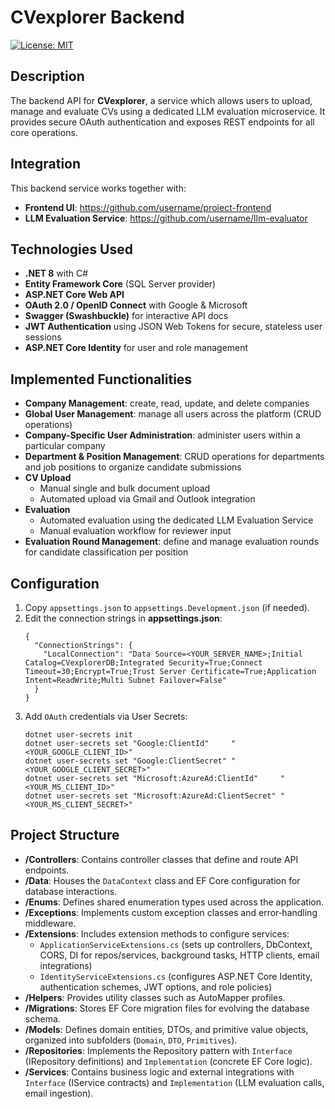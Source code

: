 # CVexplorer Backend

[![License: MIT](https://img.shields.io/badge/License-MIT-blue.svg)](LICENSE.txt)

## Description
The backend API for **CVexplorer**, a service which allows users to upload, manage and evaluate CVs using a dedicated LLM evaluation microservice. It provides secure OAuth authentication and exposes REST endpoints for all core operations.

## Integration
This backend service works together with:
- **Frontend UI**: https://github.com/username/proiect-frontend  
- **LLM Evaluation Service**: https://github.com/username/llm-evaluator
  
## Technologies Used
- **.NET 8** with C#  
- **Entity Framework Core** (SQL Server provider)  
- **ASP.NET Core Web API**  
- **OAuth 2.0 / OpenID Connect** with Google & Microsoft  
- **Swagger (Swashbuckle)** for interactive API docs  
- **JWT Authentication** using JSON Web Tokens for secure, stateless user sessions
- **ASP.NET Core Identity** for user and role management  


## Implemented Functionalities
- **Company Management**: create, read, update, and delete companies  
- **Global User Management**: manage all users across the platform (CRUD operations)  
- **Company-Specific User Administration**: administer users within a particular company   
- **Department & Position Management**: CRUD operations for departments and job positions to organize candidate submissions  
- **CV Upload**  
  - Manual single and bulk document upload  
  - Automated upload via Gmail and Outlook integration  
- **Evaluation**  
  - Automated evaluation using the dedicated LLM Evaluation Service  
  - Manual evaluation workflow for reviewer input  
- **Evaluation Round Management**: define and manage evaluation rounds for candidate classification per position  

## Configuration
1. Copy `appsettings.json` to `appsettings.Development.json` (if needed).  
2. Edit the connection strings in **appsettings.json**:
   ```jsonc
   {
     "ConnectionStrings": {
       "LocalConnection": "Data Source=<YOUR_SERVER_NAME>;Initial Catalog=CVexplorerDB;Integrated Security=True;Connect Timeout=30;Encrypt=True;Trust Server Certificate=True;Application Intent=ReadWrite;Multi Subnet Failover=False"
     }
   }
3. Add `OAuth` credentials via User Secrets:
    ```jsonc
    dotnet user-secrets init
    dotnet user-secrets set "Google:ClientId"     "<YOUR_GOOGLE_CLIENT_ID>"
    dotnet user-secrets set "Google:ClientSecret" "<YOUR_GOOGLE_CLIENT_SECRET>"
    dotnet user-secrets set "Microsoft:AzureAd:ClientId"     "<YOUR_MS_CLIENT_ID>"
    dotnet user-secrets set "Microsoft:AzureAd:ClientSecret" "<YOUR_MS_CLIENT_SECRET>"

## Project Structure

- **/Controllers**: Contains controller classes that define and route API endpoints.  
- **/Data**: Houses the `DataContext` class and EF Core configuration for database interactions.  
- **/Enums**: Defines shared enumeration types used across the application.  
- **/Exceptions**: Implements custom exception classes and error‑handling middleware.  
- **/Extensions**: Includes extension methods to configure services:  
  - `ApplicationServiceExtensions.cs` (sets up controllers, DbContext, CORS, DI for repos/services, background tasks, HTTP clients, email integrations)  
  - `IdentityServiceExtensions.cs` (configures ASP.NET Core Identity, authentication schemes, JWT options, and role policies)  
- **/Helpers**: Provides utility classes such as AutoMapper profiles.  
- **/Migrations**: Stores EF Core migration files for evolving the database schema.  
- **/Models**: Defines domain entities, DTOs, and primitive value objects, organized into subfolders (`Domain`, `DTO`, `Primitives`).  
- **/Repositories**: Implements the Repository pattern with `Interface` (IRepository definitions) and `Implementation` (concrete EF Core logic).  
- **/Services**: Contains business logic and external integrations with `Interface` (IService contracts) and `Implementation` (LLM evaluation calls, email ingestion).  



